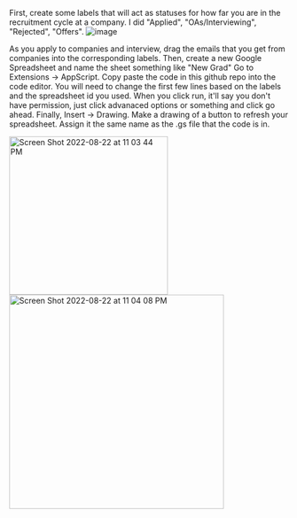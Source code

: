 First, create some labels that will act as statuses for how far you are in the recruitment cycle at a company. I did "Applied", "OAs/Interviewing", "Rejected", "Offers". 
![image](https://user-images.githubusercontent.com/59813280/186082511-2f2347a2-8395-42e8-be61-203c6bcbea39.png)


As you apply to companies and interview, drag the emails that you get from companies into the corresponding labels. 
Then, create a new Google Spreadsheet and name the sheet something like "New Grad"
Go to Extensions -> AppScript. Copy paste the code in this github repo into the code editor. You will need to change the first few lines based on the labels and the spreadsheet id you used. 
When you click run, it'll say you don't have permission, just click advanaced options or something and click go ahead.
Finally, Insert -> Drawing. Make a drawing of a button to refresh your spreadsheet. Assign it the same name as the .gs file that the code is in. 


<img width="286" alt="Screen Shot 2022-08-22 at 11 03 44 PM" src="https://user-images.githubusercontent.com/59813280/186082091-b04cc2a6-cb12-4a99-a663-5086f04974be.png">
<img width="387" alt="Screen Shot 2022-08-22 at 11 04 08 PM" src="https://user-images.githubusercontent.com/59813280/186082158-d656ff16-a158-43be-8972-33449b2aeea3.png">
